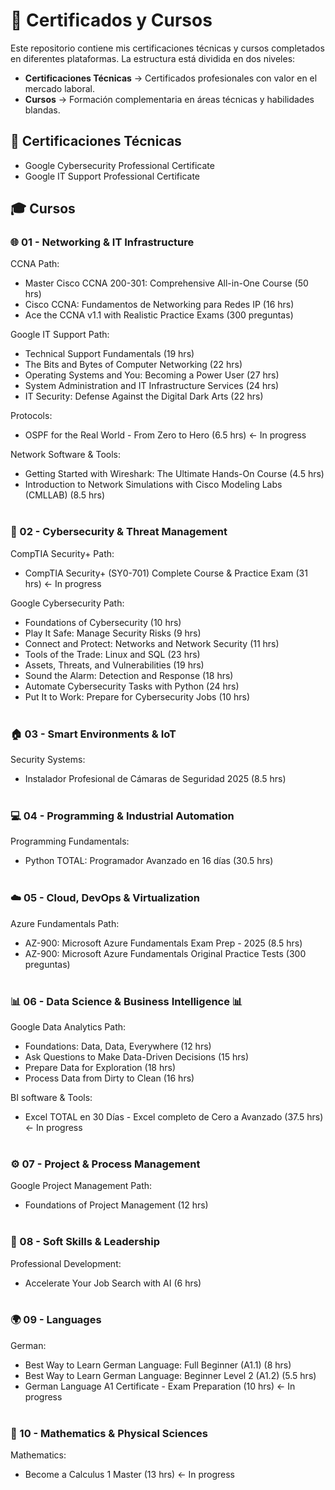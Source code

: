# 📂 Certificados y Cursos

Este repositorio contiene mis certificaciones técnicas y cursos completados en diferentes plataformas.
La estructura está dividida en dos niveles:  
- **Certificaciones Técnicas** → Certificados profesionales con valor en el mercado laboral.  
- **Cursos** → Formación complementaria en áreas técnicas y habilidades blandas.


## 🏅 Certificaciones Técnicas
- Google Cybersecurity Professional Certificate  
- Google IT Support Professional Certificate


## 🎓 Cursos

### 🌐 01 - Networking & IT Infrastructure

CCNA Path:
  - Master Cisco CCNA 200-301: Comprehensive All-in-One Course (50 hrs)
  - Cisco CCNA: Fundamentos de Networking para Redes IP (16 hrs)
  - Ace the CCNA v1.1 with Realistic Practice Exams (300 preguntas)
    
Google IT Support Path:
  - Technical Support Fundamentals (19 hrs)
  - The Bits and Bytes of Computer Networking (22 hrs)
  - Operating Systems and You: Becoming a Power User (27 hrs)
  - System Administration and IT Infrastructure Services (24 hrs)
  - IT Security: Defense Against the Digital Dark Arts (22 hrs)
  
Protocols:
  - OSPF for the Real World - From Zero to Hero (6.5 hrs) <- In progress

Network Software & Tools:
  - Getting Started with Wireshark: The Ultimate Hands-On Course (4.5 hrs)
  - Introduction to Network Simulations with Cisco Modeling Labs (CMLLAB) (8.5 hrs)
<br><br>
### 🔐 02 - Cybersecurity & Threat Management

CompTIA Security+ Path:
  - CompTIA Security+ (SY0-701) Complete Course & Practice Exam (31 hrs) <- In progress

Google Cybersecurity Path:
  - Foundations of Cybersecurity (10 hrs)
  - Play It Safe: Manage Security Risks (9 hrs)
  - Connect and Protect: Networks and Network Security (11 hrs)
  - Tools of the Trade: Linux and SQL (23 hrs)
  - Assets, Threats, and Vulnerabilities (19 hrs)
  - Sound the Alarm: Detection and Response (18 hrs)
  - Automate Cybersecurity Tasks with Python (24 hrs)
  - Put It to Work: Prepare for Cybersecurity Jobs (10 hrs)
<br><br>
### 🏠 03 - Smart Environments & IoT

Security Systems:
  - Instalador Profesional de Cámaras de Seguridad 2025 (8.5 hrs)
<br><br>
### 💻 04 - Programming & Industrial Automation

Programming Fundamentals:
  - Python TOTAL: Programador Avanzado en 16 días (30.5 hrs)
<br><br>
### ☁️ 05 - Cloud, DevOps & Virtualization

Azure Fundamentals Path:
  - AZ-900: Microsoft Azure Fundamentals Exam Prep - 2025 (8.5 hrs)
  - AZ-900: Microsoft Azure Fundamentals Original Practice Tests (300 preguntas)
<br><br>
### 📊 06 - Data Science & Business Intelligence 📊

Google Data Analytics Path:
  - Foundations: Data, Data, Everywhere (12 hrs)
  - Ask Questions to Make Data-Driven Decisions (15 hrs)
  - Prepare Data for Exploration (18 hrs)
  - Process Data from Dirty to Clean (16 hrs)

BI software & Tools:
  - Excel TOTAL en 30 Días - Excel completo de Cero a Avanzado (37.5 hrs) <- In progress
<br><br>
### ⚙️ 07 - Project & Process Management

Google Project Management Path:
  - Foundations of Project Management (12 hrs)
<br><br>
### 🤝 08 - Soft Skills & Leadership 

Professional Development:
  - Accelerate Your Job Search with AI (6 hrs)
<br><br>
### 🌍 09 - Languages  

German:
  - Best Way to Learn German Language: Full Beginner (A1.1) (8 hrs)
  - Best Way to Learn German Language: Beginner Level 2 (A1.2) (5.5 hrs)
  - German Language A1 Certificate - Exam Preparation (10 hrs) <- In progress
<br><br>
### 🧮 10 - Mathematics & Physical Sciences

Mathematics:
  - Become a Calculus 1 Master (13 hrs) <- In progress
